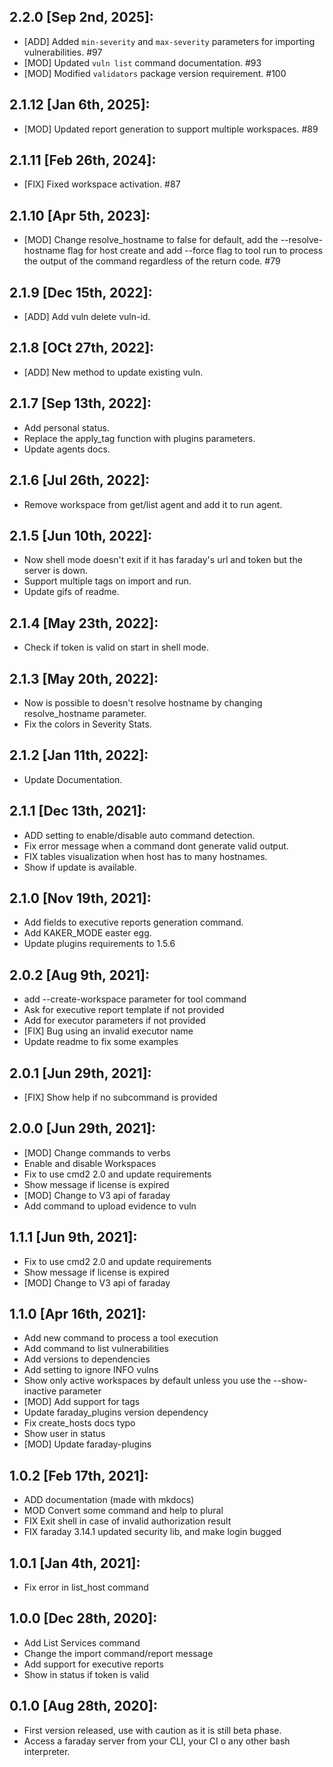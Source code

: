 2.2.0 [Sep 2nd, 2025]:
---
 * [ADD] Added `min-severity` and `max-severity` parameters for importing vulnerabilities. #97
 * [MOD] Updated `vuln list` command documentation. #93
 * [MOD] Modified `validators` package version requirement. #100

2.1.12 [Jan 6th, 2025]:
---
 * [MOD] Updated report generation to support multiple workspaces. #89

2.1.11 [Feb 26th, 2024]:
---
 * [FIX] Fixed workspace activation. #87

2.1.10 [Apr 5th, 2023]:
---
 * [MOD] Change resolve_hostname to false for default, add the --resolve-hostname flag for host create and add --force flag to tool run to process the output of the command regardless of the return code. #79

2.1.9 [Dec 15th, 2022]:
---
 * [ADD] Add vuln delete vuln-id.


2.1.8 [OCt 27th, 2022]:
---
 * [ADD] New method to update existing vuln.

2.1.7 [Sep 13th, 2022]:
---
 * Add personal status.
 * Replace the apply_tag function with plugins parameters.
 * Update agents docs.

2.1.6 [Jul 26th, 2022]:
---
 * Remove workspace from get/list agent and add it to run agent.

2.1.5 [Jun 10th, 2022]:
---
 * Now shell mode doesn't exit if it has faraday's url and token but the server is down.
 * Support multiple tags on import and run.
 * Update gifs of readme.

2.1.4 [May 23th, 2022]:
---
 * Check if token is valid on start in shell mode.

2.1.3 [May 20th, 2022]:
---
 * Now is possible to doesn't resolve hostname by changing resolve_hostname parameter.
 * Fix the colors in Severity Stats.

2.1.2 [Jan 11th, 2022]:
---
 * Update Documentation.

2.1.1 [Dec 13th, 2021]:
---
 * ADD setting to enable/disable auto command detection.
 * Fix error message when a command dont generate valid output.
 * FIX tables visualization when host has to many hostnames.
 * Show if update is available.

2.1.0 [Nov 19th, 2021]:
---
 * Add fields to executive reports generation command.
 * Add KAKER_MODE easter egg.
 * Update plugins requirements to 1.5.6

2.0.2 [Aug 9th, 2021]:
---
 * add --create-workspace parameter for tool command
 * Ask for executive report template if not provided
 * Add for executor parameters if not provided
 * [FIX] Bug using an invalid executor name
 * Update readme to fix some examples

2.0.1 [Jun 29th, 2021]:
---
 * [FIX] Show help if no subcommand is provided

2.0.0 [Jun 29th, 2021]:
---
 * [MOD] Change commands to verbs
 * Enable and disable Workspaces
 * Fix to use cmd2 2.0 and update requirements
 * Show message if license is expired
 * [MOD] Change to V3 api of faraday
 * Add command to upload evidence to vuln

1.1.1 [Jun 9th, 2021]:
---
 * Fix to use cmd2 2.0 and update requirements
 * Show message if license is expired
 * [MOD] Change to V3 api of faraday

1.1.0 [Apr 16th, 2021]:
---
 * Add new command to process a tool execution
 * Add command to list vulnerabilities
 * Add versions to dependencies
 * Add setting to ignore INFO vulns
 * Show only active workspaces by default unless you use the --show-inactive parameter
 * [MOD] Add support for tags
 * Update faraday_plugins version dependency
 * Fix create_hosts docs typo
 * Show user in status
 * [MOD] Update faraday-plugins

1.0.2 [Feb 17th, 2021]:
---
 * ADD documentation (made with mkdocs)
 * MOD Convert some command and help to plural
 * FIX Exit shell in case of invalid authorization result
 * FIX faraday 3.14.1 updated security lib, and make login bugged

1.0.1 [Jan 4th, 2021]:
---
 * Fix error in list_host command

1.0.0 [Dec 28th, 2020]:
---
 * Add List Services command
 * Change the import command/report message
 * Add support for executive reports
 * Show in status if token is valid

0.1.0 [Aug 28th, 2020]:
---
 * First version released, use with caution as it is still beta phase.
 * Access a faraday server from your CLI, your CI o any other bash interpreter.

